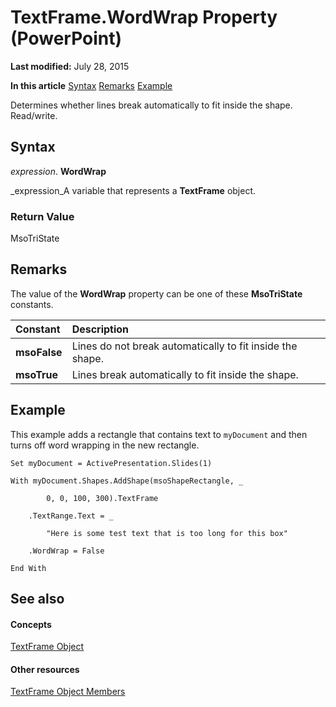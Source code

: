 
# TextFrame.WordWrap Property (PowerPoint)

 **Last modified:** July 28, 2015

 **In this article**
 [Syntax](#sectionSection0)
 [Remarks](#sectionSection1)
 [Example](#sectionSection2)


Determines whether lines break automatically to fit inside the shape. Read/write.


## Syntax
<a name="sectionSection0"> </a>

 _expression_. **WordWrap**

 _expression_A variable that represents a  **TextFrame** object.


### Return Value

MsoTriState


## Remarks
<a name="sectionSection1"> </a>

The value of the  **WordWrap** property can be one of these **MsoTriState** constants.



|**Constant**|**Description**|
|:-----|:-----|
| **msoFalse**| Lines do not break automatically to fit inside the shape.|
| **msoTrue**| Lines break automatically to fit inside the shape.|

## Example
<a name="sectionSection2"> </a>

This example adds a rectangle that contains text to  `myDocument` and then turns off word wrapping in the new rectangle.


```
Set myDocument = ActivePresentation.Slides(1)

With myDocument.Shapes.AddShape(msoShapeRectangle, _

        0, 0, 100, 300).TextFrame

    .TextRange.Text = _

        "Here is some test text that is too long for this box"

    .WordWrap = False

End With
```


## See also
<a name="sectionSection2"> </a>


#### Concepts


 [TextFrame Object](03346e81-71b2-0b9e-843d-fb8aa0e3c868.md)
#### Other resources


 [TextFrame Object Members](a3328d9a-799c-b961-4e95-f341a757f7c9.md)

